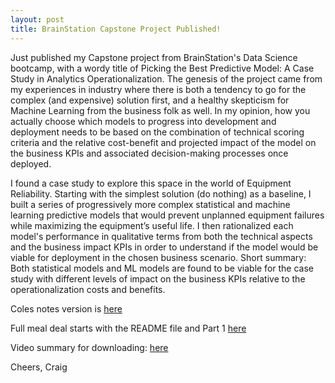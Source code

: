 ```yaml
---
layout: post
title: BrainStation Capstone Project Published!
---
```


Just published my Capstone project from BrainStation's Data Science bootcamp, with a wordy title of Picking the Best Predictive Model: A Case Study in Analytics Operationalization.  The genesis of the project came from my experiences in industry where there is both a tendency to go for the complex (and expensive) solution first, and a healthy skepticism for Machine Learning from the business folk as well.  In my opinion, how you actually choose which models to progress into development and deployment needs to be based on the combination of technical scoring criteria and the relative cost-benefit and projected impact of the model on the business KPIs and associated decision-making processes once deployed.  

I found a case study to explore this space in the world of Equipment Reliability. Starting with the simplest solution (do nothing) as a baseline, I built a series of progressively more complex statistical and machine learning predictive models that would prevent unplanned equipment failures while maximizing the equipment’s useful life.  I then rationalized each model's performance in qualitative terms from both the technical aspects and the business impact KPIs in order to understand if the model would be viable for deployment in the chosen business scenario.  Short summary: Both statistical models and ML models are found to be viable for the case study with different levels of impact on the business KPIs relative to the operationalization costs and benefits.  

Coles notes version is [here](https://github.com/CraigAdams/BrainStation_Capstone/blob/main/reports/Craig_Adams_Capstone_Report.pdf)

Full meal deal starts with the README file and Part 1 [here](https://github.com/CraigAdams/BrainStation_Capstone/)

Video summary for downloading: [here](https://www.loom.com/share/e598f20562ff4a9b836596b9638c7e68)

Cheers,
Craig
